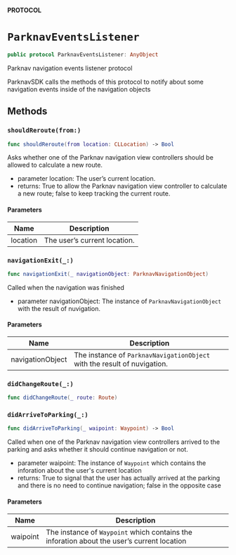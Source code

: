 **PROTOCOL**

# `ParknavEventsListener`

```swift
public protocol ParknavEventsListener: AnyObject
```

Parknav navigation events listener protocol

ParknavSDK calls the methods of this protocol to notify about some navigation events inside of the navigation objects

## Methods
### `shouldReroute(from:)`

```swift
func shouldReroute(from location: CLLocation) -> Bool
```

Asks whether one of the Parknav navigation view controllers should be allowed to calculate a new route.

- parameter location: The user’s current location.
- returns: True to allow the Parknav navigation view controller to calculate a new route;
false to keep tracking the current route.

#### Parameters

| Name | Description |
| ---- | ----------- |
| location | The user’s current location. |

### `navigationExit(_:)`

```swift
func navigationExit(_ navigationObject: ParknavNavigationObject)
```

Called when the navigation was finished

- parameter navigationObject: The instance of `ParknavNavigationObject` with the result of nuvigation.

#### Parameters

| Name | Description |
| ---- | ----------- |
| navigationObject | The instance of `ParknavNavigationObject` with the result of nuvigation. |

### `didChangeRoute(_:)`

```swift
func didChangeRoute(_ route: Route)
```

### `didArriveToParking(_:)`

```swift
func didArriveToParking(_ waipoint: Waypoint) -> Bool
```

Called when one of the Parknav navigation view controllers arrived to the parking
and asks whether it should continue navigation or not.

- parameter waipoint:  The instance of `Waypoint` which contains the inforation about the user's current location
- returns: True to signal that the user has actually arrived at the parking and there is no need to continue navigation;
false in the opposite case

#### Parameters

| Name | Description |
| ---- | ----------- |
| waipoint | The instance of `Waypoint` which contains the inforation about the user’s current location |